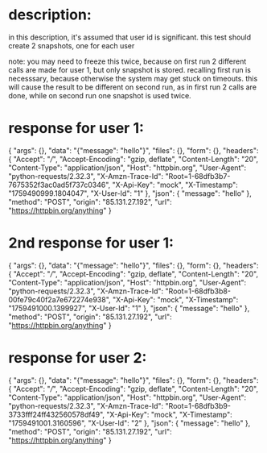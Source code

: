 # description:

in this description, it's assumed that user id is significant. 
this test should create 2 snapshots, one for each user

note: you may need to freeze this twice, because on first run 2 different calls
are made for user 1, but only snapshot is stored. recalling first run is necesssary,
because otherwise the system may get stuck on timeouts. this will cause the result to
be different on second run, as in first run 2 calls are done, while on second run
one snapshot is used twice.

# response for user 1:

{
    "args": {},
    "data": "{\"message\": \"hello\"}",
    "files": {},
    "form": {},
    "headers": {
        "Accept": "*/*",
        "Accept-Encoding": "gzip, deflate",
        "Content-Length": "20",
        "Content-Type": "application/json",
        "Host": "httpbin.org",
        "User-Agent": "python-requests/2.32.3",
        "X-Amzn-Trace-Id": "Root=1-68dfb3b7-7675352f3ac0ad5f737c0346",
        "X-Api-Key": "mock",
        "X-Timestamp": "1759490999.1804047",
        "X-User-Id": "1"
    },
    "json": {
        "message": "hello"
    },
    "method": "POST",
    "origin": "85.131.27.192",
    "url": "https://httpbin.org/anything"
}

# 2nd response for user 1:

{
    "args": {},
    "data": "{\"message\": \"hello\"}",
    "files": {},
    "form": {},
    "headers": {
        "Accept": "*/*",
        "Accept-Encoding": "gzip, deflate",
        "Content-Length": "20",
        "Content-Type": "application/json",
        "Host": "httpbin.org",
        "User-Agent": "python-requests/2.32.3",
        "X-Amzn-Trace-Id": "Root=1-68dfb3b8-00fe79c40f2a7e672274e938",
        "X-Api-Key": "mock",
        "X-Timestamp": "1759491000.1399927",
        "X-User-Id": "1"
    },
    "json": {
        "message": "hello"
    },
    "method": "POST",
    "origin": "85.131.27.192",
    "url": "https://httpbin.org/anything"
}

# response for user 2:

{
    "args": {},
    "data": "{\"message\": \"hello\"}",
    "files": {},
    "form": {},
    "headers": {
        "Accept": "*/*",
        "Accept-Encoding": "gzip, deflate",
        "Content-Length": "20",
        "Content-Type": "application/json",
        "Host": "httpbin.org",
        "User-Agent": "python-requests/2.32.3",
        "X-Amzn-Trace-Id": "Root=1-68dfb3b9-3733fff24ff432560578df49",
        "X-Api-Key": "mock",
        "X-Timestamp": "1759491001.3160596",
        "X-User-Id": "2"
    },
    "json": {
        "message": "hello"
    },
    "method": "POST",
    "origin": "85.131.27.192",
    "url": "https://httpbin.org/anything"
}
